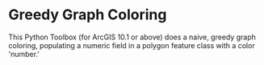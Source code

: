 Greedy Graph Coloring
====

This Python Toolbox (for ArcGIS 10.1 or above) does a naive, greedy graph coloring, populating a numeric field in a polygon feature class with a color 'number.'
